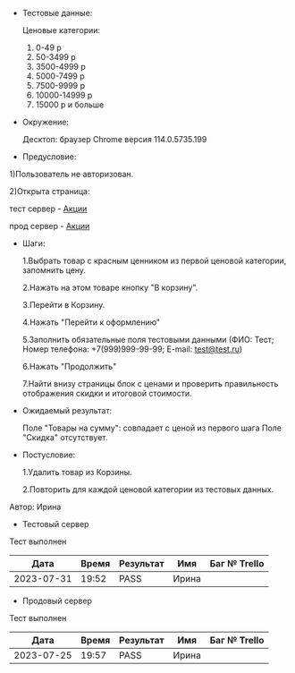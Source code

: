 - Тестовые данные:  
  
  Ценовые категории:
  
  1) 0-49 р  
  2) 50-3499 р  
  3) 3500-4999 р  
  4) 5000-7499 р  
  5) 7500-9999 р  
  6) 10000-14999 р  
  7) 15000 р и больше

- Окружение:
  
  Десктоп: браузер Chrome версия 114.0.5735.199

- Предусловие:

1)Пользователь не авторизован.

2)Открыта страница:

тест сервер - [Акции](https://test2.stroyrem-nn.ru/catalog/action)

прод сервер - [Акции](https://stroyrem-nn.ru/catalog/action)

- Шаги:
  
  1.Выбрать товар с красным ценником из первой ценовой категории, запомнить цену. 
  
  2.Нажать на этом товаре кнопку "В корзину".
  
  3.Перейти в Корзину.
  
  4.Нажать "Перейти к оформлению"
  
  5.Заполнить обязательные поля тестовыми данными (ФИО: Тест; Номер телефона: +7(999)999-99-99; E-mail: test@test.ru)
  
  6.Нажать "Продолжить"
  
  7.Найти внизу страницы блок с ценами и проверить правильность отображения скидки и итоговой стоимости.

- Ожидаемый результат:
  
  Поле "Товары на сумму": совпадает с ценой из первого шага
  Поле "Скидка" отсутствует.

- Постусловие: 
  
  1.Удалить товар из Корзины.
  
  2.Повторить для каждой ценовой категории из тестовых данных.

Автор: Ирина

- Тестовый сервер

Тест выполнен

| Дата       | Время | Результат | Имя   | Баг № Trello |
| ---------- | ----- | --------- | ----- | ------------ |
| 2023-07-31 | 19:52 | PASS      | Ирина |              |

- Продовый сервер

Тест выполнен

| Дата       | Время | Результат | Имя   | Баг № Trello |
| ---------- | ----- | --------- | ----- | ------------ |
| 2023-07-25 | 19:57 | PASS      | Ирина |              |
